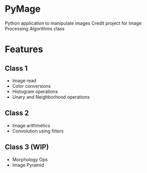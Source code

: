 # PyMage
Python application to manipulate images
Credit project for Image Processing Algorithms class 

# Features

## Class 1
- Image read
- Color conversions
- Histogram operations
- Unary and Neighborhood operations

## Class 2
- Image arithmetics
- Convolution using filters

## Class 3 (WIP)
- Morphology Ops
- Image Pyramid
